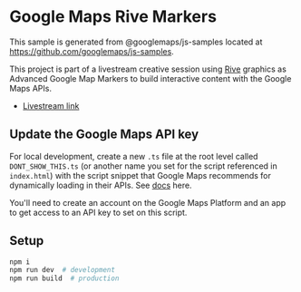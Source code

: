 # Google Maps Rive Markers

This sample is generated from @googlemaps/js-samples located at
https://github.com/googlemaps/js-samples.

This project is part of a livestream creative session using [Rive](https://rive.app/) graphics as Advanced Google Map Markers to build interactive content with the Google Maps APIs.

- [Livestream link](https://www.youtube.com/watch?v=KqIg_qgdYGI) 

## Update the Google Maps API key

For local development, create a new `.ts` file at the root level called `DONT_SHOW_THIS.ts` (or another name you set for the script referenced in `index.html`) with the script snippet that Google Maps recommends for dynamically loading in their APIs. See [docs](https://developers.google.com/maps/documentation/javascript/load-maps-js-api) here.

You'll need to create an account on the Google Maps Platform and an app to get access to an API key to set on this script.

## Setup

```sh
npm i
npm run dev  # development
npm run build  # production
```

